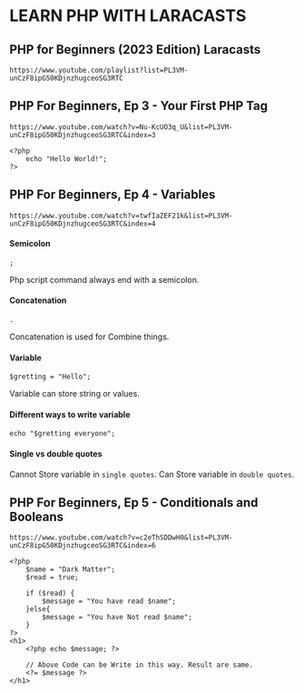 # LEARN PHP WITH LARACASTS
## PHP for Beginners (2023 Edition) Laracasts

` https://www.youtube.com/playlist?list=PL3VM-unCzF8ipG50KDjnzhugceoSG3RTC `

## PHP For Beginners, Ep 3 - Your First PHP Tag
` https://www.youtube.com/watch?v=Nu-KcUO3q_U&list=PL3VM-unCzF8ipG50KDjnzhugceoSG3RTC&index=3 `
```
<?php
    echo "Hello World!";
?>
```
## PHP For Beginners, Ep 4 - Variables
` https://www.youtube.com/watch?v=twfIaZEF21k&list=PL3VM-unCzF8ipG50KDjnzhugceoSG3RTC&index=4 `

#### Semicolon

```
;
```
Php script command always end with a semicolon.

#### Concatenation

```
.
```
Concatenation is used for Combine things.

#### Variable

```
$gretting = "Hello";
```
Variable can store string or values.

#### Different ways to write variable

```
echo "$gretting everyone";
```

#### Single vs double quotes

Cannot Store variable in `single quotes`. Can Store variable in `double quotes`.

## PHP For Beginners, Ep 5 - Conditionals and Booleans
`https://www.youtube.com/watch?v=c2eThSDDwH0&list=PL3VM-unCzF8ipG50KDjnzhugceoSG3RTC&index=6`

```
<?php
    $name = "Dark Matter";
    $read = true;

    if ($read) {
        $message = "You have read $name";
    }else{
        $message = "You have Not read $name";
    }
?>
<h1>
    <?php echo $message; ?>

    // Above Code can be Write in this way. Result are same.
    <?= $message ?>
</h1>
```
